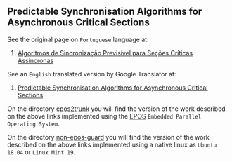 
## Predictable Synchronisation Algorithms for Asynchronous Critical Sections


See the original page on `Portuguese` language at:
1. [Algoritmos de Sincronização Previsível para Seções Críticas Assíncronas](https://epos.lisha.ufsc.br/Predictable+Synchronisation+Algorithms+for+Asynchronous+Critical+Sections)

See an `English` translated version by Google Translator at:
1. [Predictable Synchronisation Algorithms for Asynchronous Critical Sections](http://translate.google.com.br/translate?hl=en&sl=pt-BR&u=https://epos.lisha.ufsc.br/Predictable+Synchronisation+Algorithms+for+Asynchronous+Critical+Sections)


On the directory [epos2trunk](epos2trunk) you will find the version of the work described on the above links implemented using the [EPOS](https://epos.lisha.ufsc.br/HomePage) `Embedded Parallel Operating System`.

On the directory [non-epos-guard](non-epos-guard) you will find the version of the work described on the above links implemented using a native linux as `Ubuntu 18.04` or `Linux Mint 19`.

